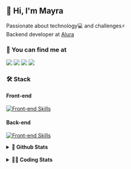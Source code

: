 ## 👋 Hi, I'm Mayra

Passionate about technology💻 and challenges⚡  
Backend developer at [Alura](https://www.alura.com.br)   

### 💬 You can find me at

<a href="https://mayra.dev" target="_blank" rel="noopener"><img src="https://img.shields.io/badge/-mayra.dev-005FED?style=flat&logo=Google-chrome&logoColor=white"/></a>
<a href="https://linkedin.com/in/mayraamaral" target="_blank" rel="noopener"><img src="https://img.shields.io/badge/-/mayraamaral-0077B5?style=flat&logo=Linkedin&logoColor=white"/></a>
<a href="mailto:mayra@mayra.dev" target="_blank" rel="noopener"><img src="https://img.shields.io/badge/-mayra@mayra.dev-D14836?style=flat&logo=Gmail&logoColor=white"/></a>
<a href="" target="_blank" rel="noopener"><img src="https://img.shields.io/badge/-mayraamaral-7289DA?style=flat&logo=Discord&logoColor=white"/></a>

### 🛠️ Stack
#### Front-end

[![Front-end Skills](https://skillicons.dev/icons?i=react,next,angular,redux,styledcomponents,html,css,sass,js,ts,figma)](https://skillicons.dev)
#### Back-end

[![Front-end Skills](https://skillicons.dev/icons?i=java,spring,hibernate,aws,idea,postgres,mysql,git,linux,bash,nodejs,docker,kubernetes,jenkins)](https://skillicons.dev)


<details>
    <summary><strong>📌 Github Stats</strong></summary>
    <br />
    <div align="center">
        <table>
      <td><img height="160em" src="https://github-readme-stats.vercel.app/api?username=mayraamaral&show_icons=true&theme=algolia&hide_border=true&hide=stars&count_private=true" alt="Readme stats"></td>
      <td><img height="160em" src="https://github-readme-stats.vercel.app/api/top-langs/?username=mayraamaral&&layout=compact&&theme=algolia&hide_border=true&langs_count=6" alt="Language stats"></td>
       </table>
  </div> 
    

  <p align="center">
    <img src="https://github-readme-streak-stats.herokuapp.com?user=mayraamaral&theme=dark&hide_border=true&date_format=j%20M%5B%20Y%5D&locale=pt-br&background=050F2C&ring=0195DD&fire=23AA7D&currStreakLabel=23AA7D" alt="Streak stats">
  </p> 
</details>

<br />

<details>
  <summary><strong>👩‍💻 Coding Stats</strong></summary>
  <br />
  
  <!--START_SECTION:waka-->
![Code Time](http://img.shields.io/badge/Code%20Time-696%20hrs%2031%20mins-blue)

**🐱 My GitHub Data** 

> 📦 588.3 kB Used in GitHub's Storage 
 > 
> 🚫 Not Opted to Hire
 > 
> 📜 63 Public Repositories 
 > 
> 🔑 33 Private Repositories 
 > 
**I'm an Early 🐤** 

```text
🌞 Morning                13886 commits       ██████░░░░░░░░░░░░░░░░░░░   23.44 % 
🌆 Daytime                34871 commits       ███████████████░░░░░░░░░░   58.87 % 
🌃 Evening                10196 commits       ████░░░░░░░░░░░░░░░░░░░░░   17.21 % 
🌙 Night                  283 commits         ░░░░░░░░░░░░░░░░░░░░░░░░░   00.48 % 
```
📅 **I'm Most Productive on Wednesday** 

```text
Monday                   11249 commits       █████░░░░░░░░░░░░░░░░░░░░   18.99 % 
Tuesday                  7933 commits        ███░░░░░░░░░░░░░░░░░░░░░░   13.39 % 
Wednesday                16980 commits       ███████░░░░░░░░░░░░░░░░░░   28.67 % 
Thursday                 12690 commits       █████░░░░░░░░░░░░░░░░░░░░   21.42 % 
Friday                   9641 commits        ████░░░░░░░░░░░░░░░░░░░░░   16.28 % 
Saturday                 304 commits         ░░░░░░░░░░░░░░░░░░░░░░░░░   00.51 % 
Sunday                   439 commits         ░░░░░░░░░░░░░░░░░░░░░░░░░   00.74 % 
```


📊 **This Week I Spent My Time On** 

```text
🕑︎ Time Zone: America/Sao_Paulo

💬 Programming Languages: 
Java                     11 hrs 9 mins       ████████████████████░░░░░   78.76 % 
YAML                     56 mins             ██░░░░░░░░░░░░░░░░░░░░░░░   06.61 % 
SQL                      39 mins             █░░░░░░░░░░░░░░░░░░░░░░░░   04.61 % 
Properties               27 mins             █░░░░░░░░░░░░░░░░░░░░░░░░   03.21 % 
Java Properties          26 mins             █░░░░░░░░░░░░░░░░░░░░░░░░   03.06 % 

🔥 Editors: 
IntelliJ IDEA            14 hrs 9 mins       █████████████████████████   100.00 % 

💻 Operating System: 
Linux                    14 hrs 9 mins       █████████████████████████   100.00 % 
```

**I Mostly Code in Java** 

```text
Java                     126 repos           ███████░░░░░░░░░░░░░░░░░░   28.19 % 
JavaScript               101 repos           ██████░░░░░░░░░░░░░░░░░░░   22.60 % 
TypeScript               84 repos            █████░░░░░░░░░░░░░░░░░░░░   18.79 % 
Python                   4 repos             ░░░░░░░░░░░░░░░░░░░░░░░░░   00.89 % 
Dockerfile               1 repo              ░░░░░░░░░░░░░░░░░░░░░░░░░   00.22 % 
```




 Last Updated on 15/01/2025 19:12:30 UTC
<!--END_SECTION:waka-->

</details>
